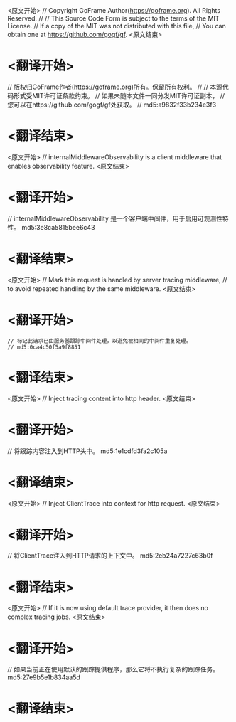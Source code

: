 
<原文开始>
// Copyright GoFrame Author(https://goframe.org). All Rights Reserved.
//
// This Source Code Form is subject to the terms of the MIT License.
// If a copy of the MIT was not distributed with this file,
// You can obtain one at https://github.com/gogf/gf.
<原文结束>

# <翻译开始>
// 版权归GoFrame作者(https://goframe.org)所有。保留所有权利。
//
// 本源代码形式受MIT许可证条款约束。
// 如果未随本文件一同分发MIT许可证副本，
// 您可以在https://github.com/gogf/gf处获取。
// md5:a9832f33b234e3f3
# <翻译结束>


<原文开始>
// internalMiddlewareObservability is a client middleware that enables observability feature.
<原文结束>

# <翻译开始>
// internalMiddlewareObservability 是一个客户端中间件，用于启用可观测性特性。 md5:3e8ca5815bee6c43
# <翻译结束>


<原文开始>
	// Mark this request is handled by server tracing middleware,
	// to avoid repeated handling by the same middleware.
<原文结束>

# <翻译开始>
	// 标记此请求已由服务器跟踪中间件处理，以避免被相同的中间件重复处理。
	// md5:0ca4c50f5a9f8851
# <翻译结束>


<原文开始>
// Inject tracing content into http header.
<原文结束>

# <翻译开始>
// 将跟踪内容注入到HTTP头中。 md5:1e1cdfd3fa2c105a
# <翻译结束>


<原文开始>
// Inject ClientTrace into context for http request.
<原文结束>

# <翻译开始>
// 将ClientTrace注入到HTTP请求的上下文中。 md5:2eb24a7227c63b0f
# <翻译结束>


<原文开始>
// If it is now using default trace provider, it then does no complex tracing jobs.
<原文结束>

# <翻译开始>
// 如果当前正在使用默认的跟踪提供程序，那么它将不执行复杂的跟踪任务。 md5:27e9b5e1b834aa5d
# <翻译结束>

